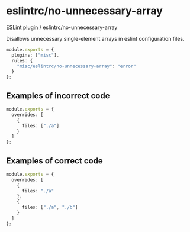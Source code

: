 # eslintrc/no-unnecessary-array

[ESLint plugin](https://iliubinskii.github.io/eslint-plugin-misc/) / eslintrc/no-unnecessary-array

Disallows unnecessary single-element arrays in eslint configuration files.

```ts
module.exports = {
  plugins: ["misc"],
  rules: {
    "misc/eslintrc/no-unnecessary-array": "error"
  }
};
```

## Examples of incorrect code

```ts
module.exports = {
  overrides: [
    {
      files: ["./a"]
    }
  ]
};
```

## Examples of correct code

```ts
module.exports = {
  overrides: [
    {
      files: "./a"
    },
    {
      files: ["./a", "./b"]
    }
  ]
};
```
